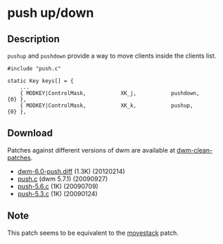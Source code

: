 # push up/down

## Description

`pushup` and `pushdown` provide a way to move clients inside the clients list.

	#include "push.c"
	
	static Key keys[] = {
		...
		{ MODKEY|ControlMask,           XK_j,           pushdown,       {0} },
		{ MODKEY|ControlMask,           XK_k,           pushup,         {0} },

## Download
Patches against different versions of dwm are available at
[dwm-clean-patches](https://bitbucket.org/jceb81/dwm-clean-patches/src).

* [dwm-6.0-push.diff](dwm-6.0-push.diff) (1.3K) (20120214)
* [push.c](push.c) (dwm 5.7.1) (20090927)
* [push-5.6.c](historical/push-5.6.c) (1K) (20090709)
* [push-5.3.c](historical/push-5.3.c) (1K) (20090124)

## Note

This patch seems to be equivalent to the [movestack](movestack) patch.
